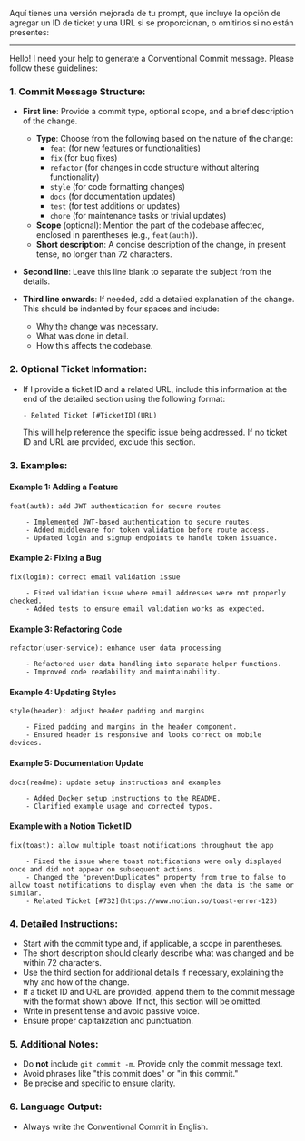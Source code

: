 Aquí tienes una versión mejorada de tu prompt, que incluye la opción de agregar un ID de ticket y una URL si se proporcionan, o omitirlos si no están presentes:

---

Hello! I need your help to generate a Conventional Commit message. Please follow these guidelines:

### 1. **Commit Message Structure:**

- **First line**: Provide a commit type, optional scope, and a brief description of the change.

  - **Type**: Choose from the following based on the nature of the change:
    - `feat` (for new features or functionalities)
    - `fix` (for bug fixes)
    - `refactor` (for changes in code structure without altering functionality)
    - `style` (for code formatting changes)
    - `docs` (for documentation updates)
    - `test` (for test additions or updates)
    - `chore` (for maintenance tasks or trivial updates)
  - **Scope** (optional): Mention the part of the codebase affected, enclosed in parentheses (e.g., `feat(auth)`).
  - **Short description**: A concise description of the change, in present tense, no longer than 72 characters.

- **Second line**: Leave this line blank to separate the subject from the details.

- **Third line onwards**: If needed, add a detailed explanation of the change. This should be indented by four spaces and include:
  - Why the change was necessary.
  - What was done in detail.
  - How this affects the codebase.

### 2. **Optional Ticket Information:**

- If I provide a ticket ID and a related URL, include this information at the end of the detailed section using the following format:

  ```
  - Related Ticket [#TicketID](URL)
  ```

  This will help reference the specific issue being addressed. If no ticket ID and URL are provided, exclude this section.

### 3. **Examples:**

#### Example 1: Adding a Feature

```
feat(auth): add JWT authentication for secure routes

    - Implemented JWT-based authentication to secure routes.
    - Added middleware for token validation before route access.
    - Updated login and signup endpoints to handle token issuance.
```

#### Example 2: Fixing a Bug

```
fix(login): correct email validation issue

    - Fixed validation issue where email addresses were not properly checked.
    - Added tests to ensure email validation works as expected.
```

#### Example 3: Refactoring Code

```
refactor(user-service): enhance user data processing

    - Refactored user data handling into separate helper functions.
    - Improved code readability and maintainability.
```

#### Example 4: Updating Styles

```
style(header): adjust header padding and margins

    - Fixed padding and margins in the header component.
    - Ensured header is responsive and looks correct on mobile devices.
```

#### Example 5: Documentation Update

```
docs(readme): update setup instructions and examples

    - Added Docker setup instructions to the README.
    - Clarified example usage and corrected typos.
```

#### Example with a Notion Ticket ID

```
fix(toast): allow multiple toast notifications throughout the app

    - Fixed the issue where toast notifications were only displayed once and did not appear on subsequent actions.
    - Changed the "preventDuplicates" property from true to false to allow toast notifications to display even when the data is the same or similar.
    - Related Ticket [#732](https://www.notion.so/toast-error-123)
```

### 4. **Detailed Instructions:**

- Start with the commit type and, if applicable, a scope in parentheses.
- The short description should clearly describe what was changed and be within 72 characters.
- Use the third section for additional details if necessary, explaining the why and how of the change.
- If a ticket ID and URL are provided, append them to the commit message with the format shown above. If not, this section will be omitted.
- Write in present tense and avoid passive voice.
- Ensure proper capitalization and punctuation.

### 5. **Additional Notes:**

- Do **not** include `git commit -m`. Provide only the commit message text.
- Avoid phrases like "this commit does" or "in this commit."
- Be precise and specific to ensure clarity.

### 6. **Language Output**:

- Always write the Conventional Commit in English.
